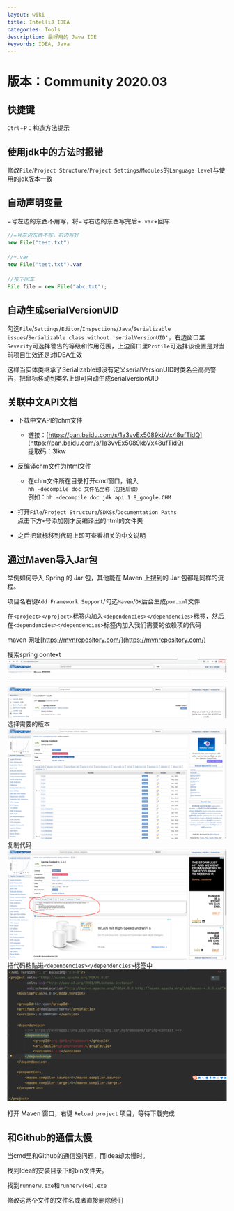 ```yaml
---
layout: wiki
title: IntelliJ IDEA
categories: Tools
description: 最好用的 Java IDE
keywords: IDEA, Java
---
```


# 版本：**Community 2020.03**

## 快捷键
`Ctrl`+`P`：构造方法提示

## 使用jdk中的方法时报错
修改`File`/`Project Structure`/`Project Settings`/`Modules`的`Language level`与使用的jdk版本一致

## 自动声明变量
=号左边的东西不用写，将=号右边的东西写完后+`.var`+回车
```java
//=号左边东西不写，右边写好
new File("test.txt")

//+.var
new File("test.txt").var

//按下回车
File file = new File("abc.txt");
```

## 自动生成serialVersionUID
勾选`File`/`Settings`/`Editor`/`Inspections`/`Java`/`Serializable issues`/`Serializable class without 'serialVersionUID'`，右边窗口里`Severity`可选择警告的等级和作用范围，上边窗口里`Profile`可选择该设置是对当前项目生效还是对IDEA生效

这样当实体类继承了Serializable却没有定义serialVersionUID时类名会高亮警告，把鼠标移动到类名上即可自动生成serialVersionUID

## 关联中文API文档
- 下载中文API的chm文件<br>
	- 链接：[https://pan.baidu.com/s/1a3vvEx5089kbVx48ufTidQ](https://pan.baidu.com/s/1a3vvEx5089kbVx48ufTidQ) <br>
提取码：3lkw

- 反编译chm文件为html文件<br>
	- 在chm文件所在目录打开cmd窗口，输入<br>
`hh -decompile doc 文件名全称（包括后缀）`<br>
例如：`hh -decompile doc jdk api 1.8_google.CHM`

- 打开`File`/`Project Structure`/`SDKSs`/`Documentation Paths`<br>
点击下方`+`号添加刚才反编译出的html的文件夹

- 之后把鼠标移到代码上即可查看相关的中文说明

## 通过Maven导入Jar包
举例如何导入 Spring 的 Jar 包，其他能在 Maven 上搜到的 Jar 包都是同样的流程。

项目名右键`Add Framework Support`/勾选`Maven`/`OK`后会生成`pom.xml`文件

在`<project></project>`标签内加入`<dependencies></dependencies>`标签，然后在`<dependencies></dependencies>`标签内加入我们需要的依赖项的代码

maven 网址[https://mvnrepository.com/](https://mvnrepository.com/)

搜索spring context<br>
![enter description here](/images/wiki/intellij-idea/mavenindex.png)<br>

---------- 

![enter description here](/images/wiki/intellij-idea/mavenspring01.png)<br>
选择需要的版本<br>
![enter description here](/images/wiki/intellij-idea/mavenspring02.png)<br>
复制代码<br>
![enter description here](/images/wiki/intellij-idea/mavenspring03.png)<br>
把代码粘贴进`<dependencies></dependencies>`标签中<br>
![enter description here](/images/wiki/intellij-idea/mavenspring04.png)<br>

打开 Maven 窗口，右键 `Reload project` 项目，等待下载完成

## 和Github的通信太慢
当cmd里和Github的通信没问题，而Idea却太慢时。

找到Idea的安装目录下的bin文件夹。

找到`runnerw.exe`和`runnerw(64).exe`

修改这两个文件的文件名或者直接删除他们